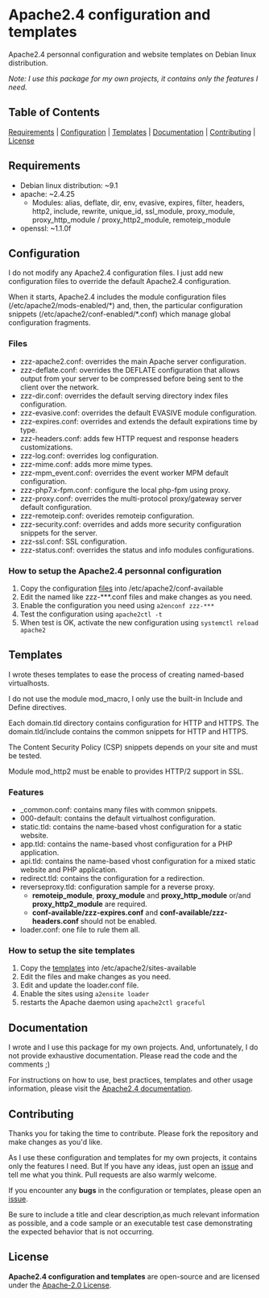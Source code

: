 # Apache2.4 configuration and templates

Apache2.4 personnal configuration and website templates on Debian linux distribution.

*Note: I use this package for my own projects, it contains only the features I need.*

## Table of Contents

[Requirements](#requirements) | [Configuration](#configuration) | [Templates](#templates) | [Documentation](#documentation) | [Contributing](#contributing) | [License](#license)

## Requirements

- Debian linux distribution: ~9.1
- apache: ~2.4.25
  - Modules: alias, deflate, dir, env, evasive, expires, filter, headers, http2, include, rewrite, unique_id, ssl_module, proxy_module, proxy_http_module / proxy_http2_module, remoteip_module
- openssl: ~1.1.0f

## Configuration

I do not modify any Apache2.4 configuration files. I just add new configuration files to override the default Apache2.4 configuration.

When it starts, Apache2.4 includes the module configuration files (/etc/apache2/mods-enabled/\*) and, then, the particular configuration snippets (/etc/apache2/conf-enabled/\*.conf) which manage global configuration fragments.

### Files

- zzz-apache2.conf: overrides the main Apache server configuration.
- zzz-deflate.conf: overrides the DEFLATE configuration that allows output from your server to be compressed before being sent to the client over the network.
- zzz-dir.conf: overrides the default serving directory index files configuration.
- zzz-evasive.conf: overrides the default EVASIVE module configuration.
- zzz-expires.conf: overrides and extends the default expirations time by type.
- zzz-headers.conf: adds few HTTP request and response headers customizations.
- zzz-log.conf: overrides log configuration.
- zzz-mime.conf: adds more mime types.
- zzz-mpm_event.conf: overrides the event worker MPM default configuration.
- zzz-php7.x-fpm.conf: configure the local php-fpm using proxy.
- zzz-proxy.conf: overrides the multi-protocol proxy/gateway server default configuration.
- zzz-remoteip.conf: overides remoteip configuration.
- zzz-security.conf: overrides and adds more security configuration snippets for the server.
- zzz-ssl.conf: SSL configuration.
- zzz-status.conf: overrides the status and info modules configurations.

### How to setup the Apache2.4 personnal configuration

1. Copy the configuration [files](/src/conf-available) into /etc/apache2/conf-available
2. Edit the named like zzz-***.conf files and make changes as you need.
3. Enable the configuration you need using `a2enconf zzz-***`
4. Test the configuration using `apache2ctl -t`
5. When test is OK, activate the new configuration using `systemctl reload apache2`

## Templates

I wrote theses templates to ease the process of creating named-based virtualhosts.

I do not use the module mod_macro, I only use the built-in Include and Define directives.

Each domain.tld directory contains configuration for HTTP and HTTPS. The domain.tld/include contains the common snippets for HTTP and HTTPS.

The Content Security Policy (CSP) snippets depends on your site and must be tested.

Module mod_http2 must be enable to provides HTTP/2 support in SSL.

### Features

- _common.conf: contains many files with common snippets.
- 000-default: contains the default virtualhost configuration.
- static.tld: contains the name-based vhost configuration for a static website.
- app.tld: contains the name-based vhost configuration for a PHP application.
- api.tld: contains the name-based vhost configuration for a mixed static website and PHP application.
- redirect.tld: contains the configuration for a redirection.
- reverseproxy.tld: configuration sample for a reverse proxy.
  - **remoteip_module**, **proxy_module** and **proxy_http_module** or/and **proxy_http2_module** are required.
  - **conf-available/zzz-expires.conf** and **conf-available/zzz-headers.conf** should not be enabled.
- loader.conf: one file to rule them all.

### How to setup the site templates

1. Copy the [templates](/src/sites-available) into /etc/apache2/sites-available
2. Edit the files and make changes as you need.
3. Edit and update the loader.conf file.
4. Enable the sites using `a2ensite loader`
5. restarts the Apache daemon using `apache2ctl graceful`

## Documentation

I wrote and I use this package for my own projects. And, unfortunately, I do not provide exhaustive documentation. Please read the code and the comments ;)

For instructions on how to use, best practices, templates and other usage information, please visit the [Apache2.4 documentation](http://httpd.apache.org/docs/2.4/).

## Contributing

Thanks you for taking the time to contribute. Please fork the repository and make changes as you'd like.

As I use these configuration and templates for my own projects, it contains only the features I need. But If you have any ideas, just open an [issue](https://github.com/ojullien/Apache2.4/issues) and tell me what you think. Pull requests are also warmly welcome.

If you encounter any **bugs** in the configuration or templates, please open an [issue](https://github.com/ojullien/Apache2.4/issues).

Be sure to include a title and clear description,as much relevant information as possible, and a code sample or an executable test case demonstrating the expected behavior that is not occurring.

## License

**Apache2.4 configuration and templates** are open-source and are licensed under the [Apache-2.0 License](https://github.com/ojullien/Apache2.4/blob/master/LICENSE).
